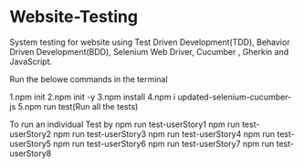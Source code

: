 # Website-Testing
System testing for website using Test Driven Development(TDD), Behavior Driven Development(BDD), Selenium Web Driver, Cucumber , Gherkin and JavaScript.

Run the belowe commands in the terminal

1.npm init
2.npm init -y
3.npm install
4.npm i updated-selenium-cucumber-js
5.npm run test(Run all the tests)

To run an individual Test by
npm run test-userStory1
npm run test-userStory2
npm run test-userStory3
npm run test-userStory4
npm run test-userStory5
npm run test-userStory6
npm run test-userStory7
npm run test-userStory8
